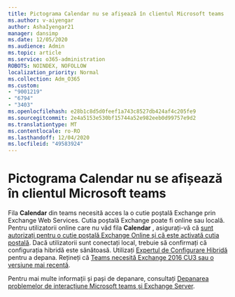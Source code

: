 ```yaml
---
title: Pictograma Calendar nu se afișează în clientul Microsoft teams
ms.author: v-aiyengar
author: AshaIyengar21
manager: dansimp
ms.date: 12/05/2020
ms.audience: Admin
ms.topic: article
ms.service: o365-administration
ROBOTS: NOINDEX, NOFOLLOW
localization_priority: Normal
ms.collection: Adm_O365
ms.custom:
- "9001219"
- "6794"
- "3403"
ms.openlocfilehash: e28b1c8d5d0feef1a743c8527db424af4c205fe9
ms.sourcegitcommit: 2e4a5153e530bf15744a52e982eeb0d99757e9d2
ms.translationtype: MT
ms.contentlocale: ro-RO
ms.lasthandoff: 12/04/2020
ms.locfileid: "49583924"
---
```

# <a name="calendar-icon-isnt-showing-in-microsoft-teams-client"></a>Pictograma Calendar nu se afișează în clientul Microsoft teams

Fila **Calendar** din teams necesită acces la o cutie poștală Exchange prin Exchange Web Services. Cutia poștală Exchange poate fi online sau locală. Pentru utilizatorii online care nu văd fila **Calendar** , asigurați-vă că [sunt autorizați pentru o cutie poștală Exchange Online și că este activată cutia poștală](https://docs.microsoft.com/exchange/recipients-in-exchange-online/create-user-mailboxes). Dacă utilizatorii sunt conectați local, trebuie să confirmați că configurația hibridă este sănătoasă. Utilizați [Expertul de Configurare Hibridă ](https://docs.microsoft.com/exchange/hybrid-deployment/hybrid-agent) pentru a depana. Rețineți că [Teams necesită Exchange 2016 CU3 sau o versiune mai recentă](https://docs.microsoft.com/microsoftteams/exchange-teams-interact).

Pentru mai multe informații și pași de depanare, consultați [Depanarea problemelor de interacțiune Microsoft teams și Exchange Server](https://docs.microsoft.com/microsoftteams/troubleshoot/known-issues/teams-exchange-interaction-issue).
